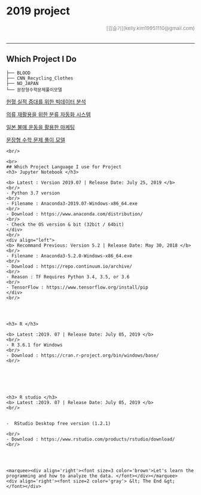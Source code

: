 # 2019 project

<div align='right'><font size=2 color='gray'>[김슬기](kelly.kim19951110@gmail.com)</font></div>
<br>


<hr>

## Which Project I Do
```
├── BLOOD
├── CNN_Recycling_Clothes
├── NO_JAPAN
└── 문장형수학문제풀이모델
```

[헌혈 실적 증대를 위한 빅데이터 분석](https://github.com/kellykim1110/Project_2019/blob/master/BLOOD/Blood_%EA%B2%B0%EA%B3%BC%EB%B3%B4%EA%B3%A0%EC%84%9C.pdf)

[의류 재활용을 위한 분류 자동화 시스템](https://github.com/kellykim1110/Project_2019/blob/master/CNN_Recycling_Clothes/clothes_recycling_%EA%B2%B0%EA%B3%BC%EB%B3%B4%EA%B3%A0%EC%84%9C.pdf)


[일본 불매 운동을 활용한 마케팅](https://github.com/kellykim1110/Project_2019/blob/master/NO_JAPAN/NO%20JAPAN_%EA%B2%B0%EA%B3%BC%EB%B3%B4%EA%B3%A0%EC%84%9C.pdf)


[문장형 수학 문제 풀이 모델](https://github.com/kellykim1110/Project_2019/blob/master/%EB%AC%B8%EC%9E%A5%ED%98%95%EC%88%98%ED%95%99%EB%AC%B8%EC%A0%9C%ED%92%80%EC%9D%B4%EB%AA%A8%EB%8D%B8/%EA%B2%B0%EA%B3%BC%EB%B3%B4%EA%B3%A0%EC%84%9C.pdf)
```
<br/>

<br>
## Which Project Language I use for Project
<h3> Jupyter Notebook </h3>

<b> Latest : Version 2019.07 | Release Date: July 25, 2019 </b>
<br/>
- Python 3.7 version
<br/>
- Filename : Anaconda3-2019.07-Windows-x86_64.exe
<br/>
- Download : https://www.anaconda.com/distribution/
<br/>
- Check the OS version & bit (32bit / 64bit)
</div>
<br/>
<div align="left">
<b> Recommand Previous: Version 5.2 | Release Date: May 30, 2018 </b>
<br/>
- Filename : Anaconda3-5.2.0-Windows-x86_64.exe
<br/>
- Download : https://repo.continuum.io/archive/ 
<br/>
- Reason : TF Requires Python 3.4, 3.5, or 3.6 
<br/>
- TensorFlow : https://www.tensorflow.org/install/pip
</div>
<br/>




<h3> R </h3>

<b> Latest :2019. 07 | Release Date: July 05, 2019 </b>
<br/>
- R 3.6.1 for Windows
<br/>
- Download : https://cran.r-project.org/bin/windows/base/
<br/>






<h3> R studio </h3>
<b> Latest :2019. 07 | Release Date: July 05, 2019 </b>
<br/>


-  RStudio Desktop free version (1.2.1)

<br/>
- Download : https://www.rstudio.com/products/rstudio/download/
<br/>




<marquee><div align='right'><font size=3 color='brown'>Let's learn the programming and how to analyze the data. </font></div></marquee>
<div align='right'><font size=2 color='gray'> &lt; The End &gt; </font></div>

